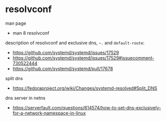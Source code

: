 # resolvconf

man page
* man 8 resolvconf

description of resolvconf and exclusive dns, `~.` and `default-route`:
* https://github.com/systemd/systemd/issues/17529
* https://github.com/systemd/systemd/issues/17529#issuecomment-730522444
* https://github.com/systemd/systemd/pull/17678

split dns
* https://fedoraproject.org/wiki/Changes/systemd-resolved#Split_DNS

dns server in netns
* https://serverfault.com/questions/614574/how-to-set-dns-exclusively-for-a-network-namespace-in-linux
